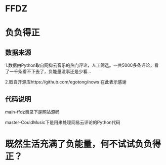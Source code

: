 # FFDZ
# 负负得正
## 数据来源 
1.数据由Python取自网抑云音乐的热门评论，人工筛选。一共5000多条评论，看了一千条看不下去了，负能量没事还是少看...

2.取自开源库https://github.com/egotong/nows 在此表示感谢

## 代码说明 
main-ffdz目录下是网站源码

master-CouldMusic下是用来处理网易云评论的Python代码

# 既然生活充满了负能量，何不试试负负得正？
